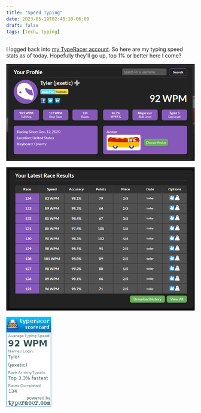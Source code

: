 ```yaml
---
title: "Speed Typing"
date: 2023-05-19T02:48:10-06:00
draft: false
tags: [tech, typing]
---
```


I logged back into [my TypeRacer account](https://jexetic.me/typeracer). So here are my typing speed stats as of today. Hopefully they'll go up, top 1% or better here I come?

![Pic of profile showing 92 WPM speed](image.png)

![Pic showing last 10 race results](image2.png)

![Pic showing speed and percentile](image3.png)

<style>
.post-content img{
  margin-left:auto;
  margin-right:auto;
}
</style>